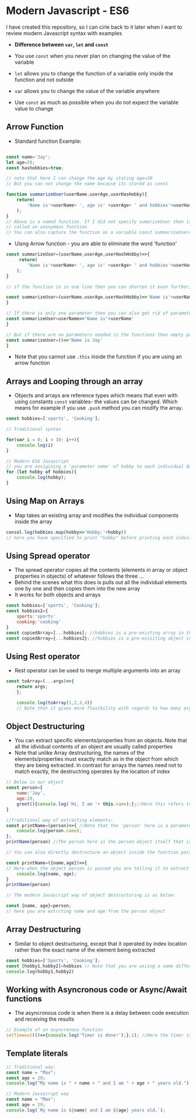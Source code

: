 # Modern Javascript - ES6

I have created this repository, so I can cirle back to it later when I want to review modern Javascript syntax with examples

- **Difference between `var`, `let` and `const`**

- You use `const` when you never plan on changing the value of the variable
- `let` allows you to change the function of a variable only inside the function and not outside
- `var` allows you to change the value of the variable anywhere
- Use `const` as much as possible when you do not expect the variable value to change


## **Arrow Function**

- Standard function Example:

```Javascript

const name='Jay';
let age=29;
const hashobbies=true;

// note that here I can change the age by stating age=30
// But you can not change the name because its stored as const

function summarizeUser(userName,userAge,userHasHobby){
    return(
        'Name is'+userName+ ', age is' +userAge+ ' and hobbies'+userHasHobby
    );
}
// Above is a named function. If I did not specify sumarizeUser then it would be
// called an anonymous function
// You can also capture the function as a variable const summarizeUser= anomalous function
```
- Uisng Arrow function - you are able to eliminate the word 'function'

```Javascript
const summarizeUser=(userName,userAge,userHashHobby)=>{
     return(
        'Name is'+userName+ ', age is' +userAge+ ' and hobbies'+userHasHobby
    );
}

// if the function in in one line then you can shorten it even further, getting rid of "{}, "return*

const summarizeUser=(userName,userAge,userHashHobby)=>'Name is'+userName+ ', age is' +userAge+ ' and hobbies'+userHasHobby
}

// If there is only one parameter then you can also get rid of parameter brackets()
const summarizeUser=userName=>'Name is'+userName'
}

// But if there are no parameters needed in the functions then empty paranthesis () should be mentioned
const summarizeUser=()=>'Name is Jay'
}

```
- Note that you cannot use `.this` inside the function if you are using an arrow function

## **Arrays and Looping through an array**
- Objects and arrays are reference types which means that even with using constants `const` variables- the values can be changed. Which means for example if you use `.push` method you can modify the array.


```Javascript
const hobbies=['sports', 'Cooking'];

// Traditional syntax

for(var i = 0; i < 10; i++){
    console.log(i)
}

// Modern ES6 Javascript
// you are assigining a 'parameter name' of hobby to each individual datapoint in the hobbies array
for (let hobby of hobbies){
    console.log(hobby);
}

```

## **Using Map on Arrays**
- Map takes an existing array and modifies the individual components inside the array

```Javascript
consol.log(hobbies.map(hobby=>'Hobby:'+hobby))
// here you have specified to print "hobby" before printing each individual hobby
```

## **Using Spread operator**
- The spread operator copies all the contents (elements in array or object properties in objects) of whatever follows the three ...
- Behind the scenes what this does is pulls out all the individual elements one by one and then copies them into the new array
- It works for both objects and arrays

```javascript
const hobbies=['sports', 'Cooking'];
const hobbies2={
    sports:'sports'
    cooking:'cooking'
}
const copiedArray=[...hobbies]; //hobbies is a pre-existing array in this case
const copiedArray={...hobbies2}; //hobbies is a pre-exisiting object in this case
```

## **Using Rest operator**
- Rest operator can be used to merge multiple arguments into an array

```javascript
const toArray=(...args)=>{
    return args;
    };

    console.log(toArray(1,2,3,4))
    // Note that it gives more flexibility with regards to how many arguments you want to pass into the array
```

## **Object Destructuring**
- You can extract specific elements/properties from an objects. Note that all the idividual contents of an object are usually called properties
- Note that unlike Array destructuring, the names of the elements/properties must exactly match as in the object from which they are being extracted. In contrast for arrays the names need not to match exactly, the destructring operates by the location of index

```javascript
// Below is our object
const person={
    name:'Jay',
    age:29,
    greet(){console.log('Hi, I am '+ this.name);};//Here this refers to the person object
}

//Traditional way of extracting elements:
const printName=(person)=>{ //Note that the 'person' here is a parameter not the person object
    console.log(person.name);
};
printName(person) //The person here is the person object itself that is being passed as argument for the parameter

// You can also directly destructure an object inside the function paranthesis

const printName=({name,age})=>{ 
// Here when the object person is passed you are telling it to extract only name and age, which will be stored as variables
    console.log(name, age);
}
printName(person)

// The modern Javascript way of object destructuring is as below:

const {name, age}=person;
// here you are extrcting name and age from the person object
```
## **Array Destructuring**
- Similar to object destructuring, except that it operated by index location rather than the exact name of the element being extracted

```javascript
const hobbies=['Sports', 'Cooking'];
const [hobby1,hobby2]=hobbies // Note that you are usiing a name different from sports or cooking
console.log(hobby1,hobby2)
```

## **Working with Asyncronous code or Async/Await functions**
- The asyncronous code is when there is a delay between code execution and receiving the results

```javascript 
// Example of an asyncronous function
setTimeout(()=>{console.log('Timer is done!');},1); //Here the timer is set to 1 millisec, 1sec will be 1000

```

## **Template literals**

```javascript
// Traditional way:
const name = "Max";
const age = 29;
console.log("My name is " + name + " and I am " + age + " years old.");

// Modern Javascript way
const name = "Max";
const age = 29;
console.log(`My name is ${name} and I am ${age} years old.`);

```